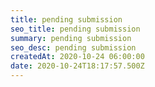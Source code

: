 ```yaml
---
title: pending submission
seo_title: pending submission
summary: pending submission
seo_desc: pending submission
createdAt: 2020-10-24 06:00:00
date: 2020-10-24T18:17:57.500Z
---
```




